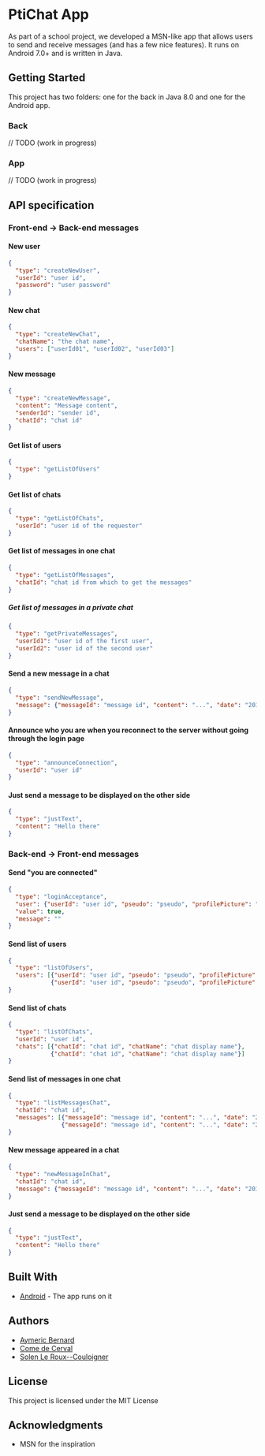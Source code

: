 # PtiChat App

As part of a school project, we developed a MSN-like app that allows users to send and receive messages (and has a few nice features). It runs on Android 7.0+ and is written in Java.

## Getting Started

This project has two folders: one for the back in Java 8.0 and one for the Android app.

### Back

// TODO (work in progress)

### App

// TODO (work in progress)

## API specification

### Front-end -> Back-end messages

#### New user

```json
{
  "type": "createNewUser",
  "userId": "user id",
  "password": "user password"
}
```

#### New chat

```json
{
  "type": "createNewChat",
  "chatName": "the chat name",
  "users": ["userId01", "userId02", "userId03"]
}
```

#### New message

```json
{
  "type": "createNewMessage",
  "content": "Message content",
  "senderId": "sender id",
  "chatId": "chat id"
}
```

#### Get list of users

```json
{
  "type": "getListOfUsers"
}
```

#### Get list of chats

```json
{
  "type": "getListOfChats",
  "userId": "user id of the requester"
}
```

#### Get list of messages in one chat

```json
{
  "type": "getListOfMessages",
  "chatId": "chat id from which to get the messages"
}
```

##### Get list of messages in a private chat

```json
{
  "type": "getPrivateMessages",
  "userId1": "user id of the first user",
  "userId2": "user id of the second user"
}
```

#### Send a new message in a chat

```json
{
  "type": "sendNewMessage",
  "message": {"messageId": "message id", "content": "...", "date": "2018-10-16 14:45:09", "senderId": "senderId", "chatId": "chatId", "read": true}
}
```

#### Announce who you are when you reconnect to the server without going through the login page

```json
{
  "type": "announceConnection",
  "userId": "user id"
}
```

#### Just send a message to be displayed on the other side

```json
{
  "type": "justText",
  "content": "Hello there"
}
```

### Back-end -> Front-end messages

#### Send "you are connected"

```json
{
  "type": "loginAcceptance",
  "user": {"userId": "user id", "pseudo": "pseudo", "profilePicture": "...", "status": "...", "isConnected": true},
  "value": true,
  "message": ""
}
```

#### Send list of users

```json
{
  "type": "listOfUsers",
  "users": [{"userId": "user id", "pseudo": "pseudo", "profilePicture": "...", "status": "...", "isConnected": true},
            {"userId": "user id", "pseudo": "pseudo", "profilePicture": "...", "status": "...", "isConnected": false}]
}
```

#### Send list of chats

```json
{
  "type": "listOfChats",
  "userId": "user id",
  "chats": [{"chatId": "chat id", "chatName": "chat display name"},
            {"chatId": "chat id", "chatName": "chat display name"}]
}
```

#### Send list of messages in one chat

```json
{
  "type": "listMessagesChat",
  "chatId": "chat id",
  "messages": [{"messageId": "message id", "content": "...", "date": "2018-10-16 14:45:09", "senderId": "senderId", "chatId": "chatId", "read": true},
               {"messageId": "message id", "content": "...", "date": "2018-10-16 21:47:00", "senderId": "senderId", "chatId": "chatId", "read": false}]
}
```

#### New message appeared in a chat

```json
{
  "type": "newMessageInChat",
  "chatId": "chat id",
  "message": {"messageId": "message id", "content": "...", "date": "2018-10-16 14:45:09", "senderId": "senderId", "chatId": "chatId", "read": true}
}
```

#### Just send a message to be displayed on the other side

```json
{
  "type": "justText",
  "content": "Hello there"
}
```

## Built With

* [Android](https://developer.android.com) - The app runs on it

## Authors

* [Aymeric Bernard](https://github.com/AymericBebert)
* [Come de Cerval](https://github.com/CarbonC)
* [Solen Le Roux--Couloigner](https://github.com/Tishwa)

## License

This project is licensed under the MIT License

## Acknowledgments

* MSN for the inspiration
